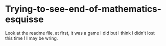 # Trying-to-see-end-of-mathematics-esquisse
Look at the readme file, at first, it was a game I did but I think I didn't lost this time ! I may be wring.
